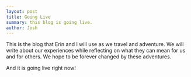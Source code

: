 ```yaml
---
layout: post
title: Going Live
summary: this blog is going live.
author: Josh
---
```


This is the blog that Erin and I will use as we travel and adventure. We
will write about our experiences while reflecting on what they can mean for
us and for others. We hope to be forever changed by these adventures.

And it is going live right now!
